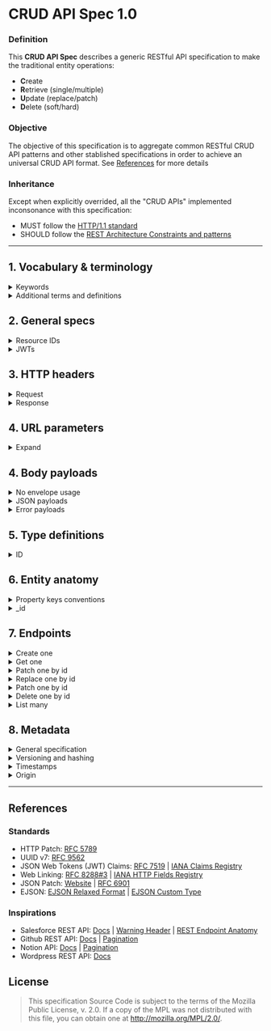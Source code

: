 # CRUD API Spec 1.0

### Definition
This **CRUD API Spec** describes a generic RESTful API specification to make the traditional entity operations:
- **C**reate
- **R**etrieve (single/multiple)
- **U**pdate (replace/patch)
- **D**elete (soft/hard)

### Objective
The objective of this specification is to aggregate common RESTful CRUD API patterns and other stablished specifications in order to achieve an universal CRUD API format. See [References](#References) for more details

### Inheritance

Except when explicitly overrided, all the "CRUD APIs" implemented inconsonance with this specification:
- MUST follow the [HTTP/1.1 standard](https://datatracker.ietf.org/doc/html/rfc2616)
- SHOULD follow the [REST Architecture Constraints and patterns](https://restfulapi.net/)

---

## 1. Vocabulary & terminology
<details>
  <summary>Keywords</summary>

  ### Keywords
  The key words "MUST", "MUST NOT", "REQUIRED", "SHALL", "SHALL
    NOT", "SHOULD", "SHOULD NOT", "RECOMMENDED",  "MAY", and
    "OPTIONAL" in this document are to be interpreted as described in
    [RFC 2119](https://datatracker.ietf.org/doc/html/rfc2119).

</details>

<details>
  <summary>Additional terms and definitions</summary>

  ### Additional terms and definitions
  | Term | Definition |
  | --- | --- |
  | `slug` | a string in format `^[a-zA-Z0-9_-]+$` |
  | `uuid-hex` | an UUID represented in [default encoding format](https://datatracker.ietf.org/doc/html/rfc4122#section-3) (hexadecimal, lowercase, hyphens) |
  | `uuid-base64` | an UUID byte array represented as a base64 string (without hyphens) |
  | `uuid-ejson` | an UUID represented as a JSON object and formatted as an EJSON Custom Type, as described in [ID section](#id) |
  | "Entity" or "Resource" | an unique entity within the API data domain |
  | "Resource ID" | an entity resource unique identification, such as specified in [#resource-ids] section |
  | "Entity Object" or "Document" | a single and unique object of an entity collection of objects |
  | "Entity Property" or "Object Property" or "Property" | an attribute of an entity |

</details>

## 2. General specs
<details>
  <summary>Resource IDs</summary>

  ### Resource IDs
  - 🔴MUST be represented as a [`slug`](#1-vocabulary--terminology)
  - 🟡SHOULD be [`uuid-hex`](#1-vocabulary--terminology) or [`uuid-base64`](#1-vocabulary--terminology)

</details>

<details>
  <summary>JWTs</summary>

  When using JWTs, the following claims apply:

  - `sub` is 🔴REQUIRED to identify the end user performing the request. It 🟡SHOULD be an [URN](https://datatracker.ietf.org/doc/html/rfc8141) or an e-mail.
  - `email` 🟡SHOULD be used to help the API to set the author metadata information as an alternative to `sub` claim.
  - `azp` 🔵MAY indicate a Tenant ID that should be used to authorize and filter requests.

</details>

## 3. HTTP headers
<details>
  <summary>Request</summary>
  
  ### Request
  | Header | Requirements |
  | ---  | --- |
  | Accept | 🔴MUST be always present |

</details>


<details>
  <summary>Response</summary>
    
  ### Response

  | Header | Requirements |
  | ---  | --- |
  | Content-Type | 🔴MUST be always present and match the accepted media type. |
  | ETag | 🔴MUST be the same value as the [`_meta.hash`](#Versioning-and-hashing) property. |
  | Last-Modified | 🔴MUST be the same value as the [`_meta.updated.timestamp`](#Timestamps) property. |
  | Warning | 🔵MAY be used to indicate API warnings to the client, such as deprecation, quota, payment warnings, etc. |
  | X-Request-Id | 🟡SHOULD be a fresh [`uuid-hex`](#1-vocabulary--terminology). |

  #### Link Header
  - The `Link` header 🔴MUST be used in many cases described by this specification, like the [`Metadata section`](#8-metadata).
  - According to the HTTP Link Header spec, multiple links MUST be comma-separated. Example: `link1, link2`.
  - According to the HTTP Link Header spec, the relation (`rel`) attribute MUST be separated by a semicolon. Example: `link; rel=relation`.
  - All the URIs in Link header 🟡SHOULD be relative paths when the links are relative, in order to reduce the HTTP payload length.

  <details>
    <summary>All link relations and spec references</summary>
    
  | Relation | Usage | Reference | Example |
  | --- | --- | --- | --- |
  | about | The URL that should be called to include metadata information with the request. | [Metadata - General specification](#General-specification) | `/users/ID?meta=true; rel=about` |
  | author | The author ID that performed the last modification to the entity object. | [Metadata - `_meta.updated.author`](#Timestamps) | `urn:users:ID; rel=author` |
  | collection | The URL that points to the entity list when dealing with single objects. | --- | `/users; rel=collection` |
  | convertedfrom | Indicates the original resource the entity object was cloned from. | --- | `/people/ID; rel=convertedfrom` |
  | current | The current page in a list of resources. | --- | `/users?page=2&page_size=20; rel=current` |
  | describedby | The entity schema URL. | --- | `https://myapi.com/schemas/users.json; rel=describedby` |
  | edit | The preferred endpoint to edit this entity object. | --- | `/users/ID; rel=edit; method=patch` |
  | first | The first page in a list of resources. | --- | `/users?page=1&page_size=20; rel=first` |
  | last | The last page in a list of resources. | --- | `/users?page=5&page_size=20; rel=last` |
  | next | The next page in a list of resources. | --- | `/users?page=3&page_size=20; rel=next` |
  | prev | The previous page in a list of resources. | --- | `/users?page=1&page_size=20; rel=prev` |
  | service-desc | The OpenAPI Spec URL of the current API. | --- | `https://myapi.com/docs/oas.json; rel=service-desc` |
  | service-doc | The Swagger UI URL of the current API. | --- | `https://myapi.com/docs/swagger; rel=service-doc` |
    
  </details>
</details>

## 4. URL parameters
<details>
  <summary>Expand</summary>

  ### Path parameters
  | Parameter | Requirements |
  | ---  | --- |
  | `:id` | 🔴MUST be `alphanumeric+hiphen+under`. 🟡SHOULD be a valid UUID encoded as hex or base64 string |
  | `:entity` | 🔴MUST be `alphanumeric+hiphen+under`. |
  
</details>

## 4. Body payloads
<details>
  <summary>No envelope usage</summary>

  ### No envelope usage
  - Request and response bodies 🔴MUST represent literally the entities objects and its top-level attributes
  - Entities objects 🔴MUST NOT be wrapped in envelopes, such as `data`, `response`, `result` or any similar.
  - The API 🔴MUST NOT respond with any virtual property (a property that is not stored within the entity object) to reference any entity links.
  - Related entity resources that are not explicitly stored inside entity objects 🔴MUST be referenced using the [Link header](#Link-Header) and these relations 🔴MUST use one of the [IANA Link Relations](https://www.iana.org/assignments/link-relations/link-relations.xhtml).

</details>

<details>
  <summary>JSON payloads</summary>
  
  ### JSON payloads
  - When using JSON as the serialization method for request/response payloads, the content-type 🟡SHOULD be `application/vnd.ejson+json`.
  - When serializing language-specific types, EJSON serialization 🟡SHOULD be used in order to preserve the type information and to make sure that strongly-typed values are always represented as strings
    - The default [MongoDB EJSON specification in relaxed format](https://www.mongodb.com/docs/upcoming/reference/mongodb-extended-json/) 🔴MUST be used to serialize the most common complex types
    - Additionally, the [Meteor EJSON specification](https://docs.meteor.com/api/ejson#EJSON-addType) 🔵MAY be used to serialize other custom types
  
</details>

<details>
  <summary>Error payloads</summary>
  
  ### Error payloads
  - Unsuccessful HTTP Requests 🔴MUST respond with the appropriate HTTP Status Codes and a payload with additional error details.
  - The error payload 🟡SHOULD have at least:
    1. an error unique code, such as a number or a string;
    2. a human message describing the error.
  - The error payload 🔵MAY also have additional properties to help developers and systems to deal with the error, like debug and documentation URLs, tracing information, etc.
  
</details>

## 5. Type definitions
<details>
  <summary>ID</summary>

  ### ID
  - The ID type 🔴MUST be an object with the following properties below:
    - `$type`: must be `"uuid"`
    - `$hex`: the standardized `uuid-hex` representation of the UUID value
    - `$64`: the alternative `uuid-base64` representation of the UUID value
 
</details>

## 6. Entity anatomy
<details>
  <summary>Property keys conventions</summary>

  ### Property keys conventions
  - Properties prefixed by underscores `_` 🟡SHOULD NOT be used unless specified by this specification. They are reservated for properties that affects the operations behaviors.
  - It is 🟡RECOMMENDED, although it is not important, to use `camelCase` as the default naming convention for properties keys 
 
</details>

<details>
  <summary>_id</summary>

  ### `_id`
  - All entity objects 🔴MUST have an `_id` property.
  - The type of this property 🟡SHOULD be the [ID type](#id)
    - When it is not possible to use the [ID type](#id), the property type 🟡SHOULD be a [`slug`](#1-vocabulary--terminology)
 
</details>

## 7. Endpoints
<details>
  <summary>Create one</summary>

  ### Create one
  ```
  POST /:entity/
  ```
  - Request body
    -  Top level: an entity object
    -  `_id` property is accepted if is a valid UUID-ejson
</details>

<details>
  <summary>Get one</summary>

  ### Get one
  ```
  GET /:entity/:id
  ```

  - Link rel=collection header
</details>

<details>
  <summary>Patch one by id</summary>

  ### Patch one by id
  ```
  PATCH /:entity/:id
  ```
  - Request body
    - Top level: either one of:
      - (Short form) a partial entity object that describes each property/value that must be replaced
      - (Long form) a [JSON Patch](https://jsonpatch.com/) operations array
    -  `_id` is forbidden
</details>

<details>
  <summary>Replace one by id</summary>

  ### Replace one by id
  ```
  PUT /:entity/:id
  ```
  - The same definition as [Create one](#create-one)

</details>

<details>
  <summary>Patch one by id</summary>

  ### Replace one by id
  ```
  PUT /:entity/:id
  ```
  - The same definition as [Create one](#create-one)

</details>
 
<details>
  <summary>Delete one by id</summary>

  ### Replace one by id
  ```
  DELETE /:entity/:id?[force=true]
  ```
  - Request query
    - `force=true` (optional): if it is present, the resouce MUST be permanently deleted. Otherwise, the entity object should be softly deleted in the server by setting the property `_meta.status` to `ARCHIVED`.
  - Response status: `204`

</details>

<details>
  <summary>List many</summary>

  ### List many
  ```
  GET /:entity?[status]&[sort]&[fields]&[page]&[per_page]
  ```
  - Request query
    - `status` (optional):
      - one of the enum values: `published` (default if ommited), `drafts` or `archived`.
      - Multiple values are accepted in comma-separated format.
      - Example: `published,drafts`.
    - `sort` (optional):
      - one or many entity property keys for sorting.
      - Multiple values are accepted in comma-separated format.
      - Dot-notation should be used for nested properties.
      - The `-` hyphen should be used together with a property key to indicate a descending order.
    - `fields` (optional):
      - one or many entity property keys for projection.
      - Multiple values are accepted in comma-separated format.
      - Dot-notation should be used for nested properties.
      - The `-` hyphen should be used together with a property key to omit a property.
  
  #### Pagination

  Link rels
  first
  current
  last
  next
  prev
</details>

## 8. Metadata
<details>
  <summary>General specification</summary>

  ### General specification
  - All entities compliant with this specification 🔴MUST include the metadata information described in this section.
  - Single entities responses 🔴MUST use the appropriate HTTP headers defined in this section to provide metadata information.
  - Entities responses containing either a single or multiple objects, 🟡SHOULD include metadata information aggregated inside the `_meta` property.
    - When the `?meta=true` parameter is included in the endpoint URL query, the objects 🔴MUST include the `_meta` property.
  - An entity object 🔵MAY have duplicated metadata information in other entity properties beyond the `_meta` property.
  - Although many API data sources do not have the capability of storing nested objects, thie `_meta` property 🔴MUST be always a nested object regardless the storage implementation.
  - The `_meta` property 🔴MUST be ignored in every write request payload (create, patch, replace). The metadata information is intended to be set by the API server, not the client.
</details>


<details>
  <summary>Versioning and hashing</summary>

  ### Versioning and hashing

  | Header | Value |
  | --- | --- |
  | ETag | `_meta.hash` |
  
  - All entities 🔴MUST include a `_meta.version` property. This property value 🔴MUST start with the number 1 at the object creation and 🔴MUST be incremented by one at every modification of the object (patch or replace operations).
  - All entities 🔴MUST have a `_meta.hash` property. The value 🔴MUST be a hashed string of the concatenation of the shortest value of the `_id` property and the `_meta.version` value (i.e. `[_id.$base64][_meta.version]`. The hashing algorithm 🟡SHOULD be CRC32 for optimization.

</details>

<details>
  <summary>Timestamps</summary>

  ### Timestamps

  | Header | Value |
  | --- | --- |
  | Last-Modified | `_meta.updated.timestamp` 🔴REQUIRED |
  | Link | `urn:<_meta.updated.author>; rel=author` 🔵OPTIONAL |

  - All entities 🔴MUST include a `_meta.events` property with the following properties:
    - `created`: (🔴REQUIRED) metadata information about the creation event
    - `updated`: (🔴REQUIRED metadata information about the last time the object was modified, including the creation
  - The `created` and `updated` properties 🔴MUST be objects with the following properties:
    - `timestamp` (🔴REQUIRED): a JavaScript date representing when the event occurred
    - `author` (🔵OPTIONAL): the author ID or e-mail of the operation actor, if applicable
    - `reason` (🔵OPTIONAL): the system comments about the operation
    - `comments` (🔵OPTIONAL): the end-user comments about the operation

</details>

<details>
  <summary>Origin</summary>

  ### Origin

  | Header | Value |
  | --- | --- |
  | Link | `<URL>; rel=convertedfrom` 🔵OPTIONAL if it is possible to link using an URL, either absolute or relative |

  - If an entity object was cloned/generated from another object, it 🟡SHOULD have a `_meta.origin` property with the following nested properties:
    - `realm`: 🔴MUST be used when the object was cloned/generated from another source. Its value 🟡SHOULD be an universal representation of the source, like an Internet Domain Name.
    - `type`: 🔴MUST be used when the source object had a different type than the current object. Its value 🟡SHOULD be the name of the foreign entity.
    - `id`: 🔴MUST be used to indicate the original Resource ID.

</details>

---

## References

### Standards
- HTTP Patch: [RFC 5789](https://datatracker.ietf.org/doc/html/rfc5789)
- UUID v7: [RFC 9562](https://www.rfc-editor.org/rfc/rfc9562#section-5.7)
- JSON Web Tokens (JWT) Claims: [RFC 7519](https://datatracker.ietf.org/doc/html/rfc7519) | [IANA Claims Registry](https://www.iana.org/assignments/jwt/jwt.xhtml)
- Web Linking: [RFC 8288#3](https://httpwg.org/specs/rfc8288.html#header) | [IANA HTTP Fields Registry](https://www.iana.org/assignments/http-fields/http-fields.xhtml)
- JSON Patch: [Website](https://jsonpatch.com/) | [RFC 6901](https://datatracker.ietf.org/doc/html/rfc6901/)
- EJSON: [EJSON Relaxed Format](https://www.mongodb.com/docs/upcoming/reference/mongodb-extended-json/) | [EJSON Custom Type](https://docs.meteor.com/api/ejson#EJSON-addType)

### Inspirations
- Salesforce REST API: [Docs]() | [Warning Header](https://developer.salesforce.com/docs/atlas.en-us.api_rest.meta/api_rest/headers_warning.htm) | [REST Endpoint Anatomy](https://developer.salesforce.com/docs/atlas.en-us.api_rest.meta/api_rest/intro_rest_resources.htm)
- Github REST API: [Docs](https://docs.github.com/pt/rest) | [Pagination](https://docs.github.com/pt/rest/using-the-rest-api/using-pagination-in-the-rest-api?apiVersion=2022-11-28)
- Notion API: [Docs](https://developers.notion.com/reference) | [Pagination](https://developers.notion.com/reference/intro#parameters-for-paginated-requests)
- Wordpress REST API: [Docs](https://developer.wordpress.org/rest-api/)

## License

> This specification Source Code is subject to the terms of the Mozilla Public License, v. 2.0. If a copy of the MPL was not distributed with this file, you can obtain one at http://mozilla.org/MPL/2.0/.
